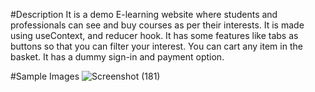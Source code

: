 #Description
It is a demo E-learning website where students and professionals can see and buy courses as per their interests.
It is made using useContext, and reducer hook.
It has some features like tabs as buttons so that you can filter your interest.
You can cart any item in the basket.
It has a dummy sign-in and payment option.

#Sample Images
![Screenshot (181)](https://github.com/SoumikMondal01/E-Learning-Website/assets/92713685/1d088023-8690-4dde-acaa-be367a14e6b6)
